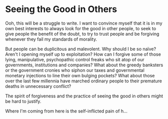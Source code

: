 # Seeing the Good in Others
Ooh, this will be a struggle to write. I want to convince myself that it is in my own best interests to always look for the good in other people, to seek to give people the benefit of the doubt, to try to trust people and be forgiving whenever they fail my standards of morality.

But people can be duplicitous and malevolent. Why should I be so naïve? Aren't I opening myself up to exploitation? How can I forgive some of those lying, manipulative, psychopathic control freaks who sit atop of our governments, institutions and companies? What about the greedy banksters or the government cronies who siphon our taxes and governmental monetary injections to line their own bulging pockets? What about those over the last few millennia have marched ordinary people to their premature deaths in unnecessary conflict?

The spirit of forgiveness and the practice of seeing the good in others might be hard to justify.

Where I'm coming from here is the self-inflicted pain of h...